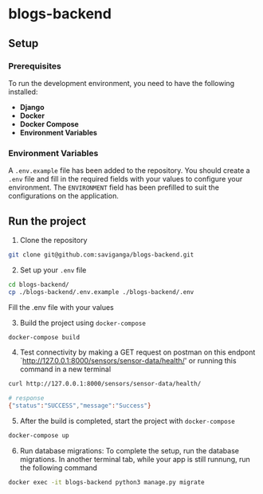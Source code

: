 # blogs-backend

## Setup

### Prerequisites

To run the development environment, you need to have the following installed:

- **Django**
- **Docker**
- **Docker Compose**
- **Environment Variables**

### Environment Variables

A `.env.example` file has been added to the repository. You should create a `.env` file and fill in the required fields with your values to configure your environment. The `ENVIRONMENT` field has been prefilled to suit the configurations on the application.

## Run the project

1. Clone the repository
```bash
git clone git@github.com:saviganga/blogs-backend.git
```

2. Set up your `.env` file
```bash
cd blogs-backend/
cp ./blogs-backend/.env.example ./blogs-backend/.env
```
Fill the .env file with your values

3. Build the project using `docker-compose`
```bash
docker-compose build
```

4. Test connectivity by making a GET request on postman on this endpont `http://127.0.0.1:8000/sensors/sensor-data/health/' or running this command in a new terminal
```bash
curl http://127.0.0.1:8000/sensors/sensor-data/health/

# response
{"status":"SUCCESS","message":"Success"}
```


5. After the build is completed, start the project with `docker-compose`
```bash
docker-compose up
```

6. Run database migrations: To complete the setup, run the database migrations. In another terminal tab, while your app is still runnung, run the following command
```bash
docker exec -it blogs-backend python3 manage.py migrate
```